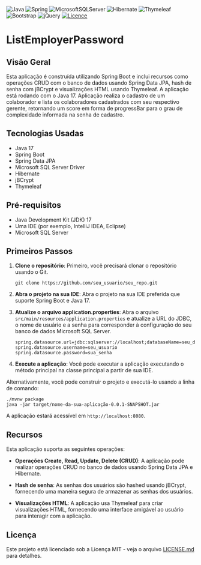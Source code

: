 ![Java](https://img.shields.io/badge/java-%23ED8B00.svg?style=for-the-badge&logo=java&logoColor=white) ![Spring](https://img.shields.io/badge/spring-%236DB33F.svg?style=for-the-badge&logo=spring&logoColor=white) ![MicrosoftSQLServer](https://img.shields.io/badge/Microsoft%20SQL%20Server-CC2927?style=for-the-badge&logo=microsoft%20sql%20server&logoColor=white) ![Hibernate](https://img.shields.io/badge/Hibernate-59666C?style=for-the-badge&logo=Hibernate&logoColor=white) ![Thymeleaf](https://img.shields.io/badge/Thymeleaf-%23005C0F.svg?style=for-the-badge&logo=Thymeleaf&logoColor=white) ![Bootstrap](https://img.shields.io/badge/bootstrap-%238511FA.svg?style=for-the-badge&logo=bootstrap&logoColor=white) ![jQuery](https://img.shields.io/badge/jquery-%230769AD.svg?style=for-the-badge&logo=jquery&logoColor=white) [![Licence](https://img.shields.io/github/license/Ileriayo/markdown-badges?style=for-the-badge)](./LICENSE)

# ListEmployerPassword

## Visão Geral
Esta aplicação é construída utilizando Spring Boot e inclui recursos como operações CRUD com o banco de dados usando Spring Data JPA, hash de senha com jBCrypt e visualizações HTML usando Thymeleaf. A aplicação está rodando com o Java 17.
Aplicação realiza o cadastro de um colaborador e lista os colaboradores cadastrados com seu respectivo gerente, retornando um score em forma de progressBar para o grau de complexidade informada na senha de cadastro.

## Tecnologias Usadas
- Java 17
- Spring Boot
- Spring Data JPA
- Microsoft SQL Server Driver
- Hibernate
- jBCrypt
- Thymeleaf

## Pré-requisitos
- Java Development Kit (JDK) 17
- Uma IDE (por exemplo, IntelliJ IDEA, Eclipse)
- Microsoft SQL Server

## Primeiros Passos
1. **Clone o repositório**: Primeiro, você precisará clonar o repositório usando o Git.

   ```
   git clone https://github.com/seu_usuario/seu_repo.git
   ```

2. **Abra o projeto na sua IDE**: Abra o projeto na sua IDE preferida que suporte Spring Boot e Java 17.

3. **Atualize o arquivo application.properties**: Abra o arquivo `src/main/resources/application.properties` e atualize a URL do JDBC, o nome de usuário e a senha para corresponder à configuração do seu banco de dados Microsoft SQL Server.

   ```
   spring.datasource.url=jdbc:sqlserver://localhost;databaseName=seu_db
   spring.datasource.username=seu_usuario
   spring.datasource.password=sua_senha
   ```

4. **Execute a aplicação**: Você pode executar a aplicação executando o método principal na classe principal a partir de sua IDE.

Alternativamente, você pode construir o projeto e executá-lo usando a linha de comando:

```
./mvnw package
java -jar target/nome-da-sua-aplicação-0.0.1-SNAPSHOT.jar
```

A aplicação estará acessível em `http://localhost:8080`.

## Recursos
Esta aplicação suporta as seguintes operações:

- **Operações Create, Read, Update, Delete (CRUD)**: A aplicação pode realizar operações CRUD no banco de dados usando Spring Data JPA e Hibernate.

- **Hash de senha**: As senhas dos usuários são hashed usando jBCrypt, fornecendo uma maneira segura de armazenar as senhas dos usuários.

- **Visualizações HTML**: A aplicação usa Thymeleaf para criar visualizações HTML, fornecendo uma interface amigável ao usuário para interagir com a aplicação.

## Licença
Este projeto está licenciado sob a Licença MIT - veja o arquivo [LICENSE.md](https://github.com/seu_usuario/seu_repo/LICENSE.md) para detalhes.
